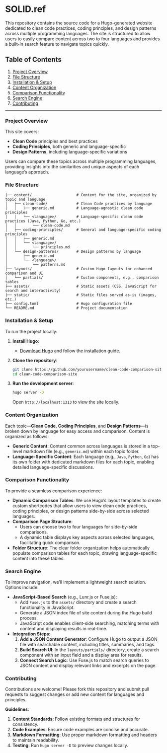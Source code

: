 # SOLID.ref

This repository contains the source code for a Hugo-generated website dedicated to clean code practices, coding principles, and design patterns across multiple programming languages. The site is structured to allow users to easily compare content across two to four languages and provides a built-in search feature to navigate topics quickly.

## Table of Contents

1. [Project Overview](#project-overview)
2. [File Structure](#file-structure)
3. [Installation & Setup](#installation--setup)
4. [Content Organization](#content-organization)
5. [Comparison Functionality](#comparison-functionality)
6. [Search Engine](#search-engine)
7. [Contributing](#contributing)

---

### Project Overview

This site covers:

- **Clean Code** principles and best practices
- **Coding Principles**, both generic and language-specific
- **Design Patterns**, including language-specific variations

Users can compare these topics across multiple programming languages, providing insights into the similarities and unique aspects of each language’s approach.

### File Structure

```
├── content/                    # Content for the site, organized by topic and language
│   ├── clean-code/             # Clean Code practices by language
│   │   ├── generic.md          # Language-agnostic clean code principles
│   │   └── <language>/         # Language-specific clean code practices (Java, Python, Go, etc.)
│   │       └── clean-code.md
│   ├── coding-principles/      # General and language-specific coding principles
│   │   ├── generic.md
│   │   └── <language>/
│   │       └── principles.md
│   └── design-patterns/        # Design patterns by language
│       ├── generic.md
│       └── <language>/
│           └── patterns.md
├── layouts/                    # Custom Hugo layouts for enhanced comparison and UI
│   └── partials/               # Custom components, e.g., comparison tables
├── assets/                     # Static assets (CSS, JavaScript for search and interactivity)
├── static/                     # Static files served as-is (images, etc.)
├── config.toml                 # Hugo configuration file
└── README.md                   # Project documentation
```

### Installation & Setup

To run the project locally:

1. **Install Hugo**:

   - [Download Hugo](https://gohugo.io/getting-started/installing/) and follow the installation guide.

2. **Clone the repository**:

   ```bash
   git clone https://github.com/yourusername/clean-code-comparison-site.git
   cd clean-code-comparison-site
   ```

3. **Run the development server**:
   ```bash
   hugo server -D
   ```
   Open `http://localhost:1313` to view the site locally.

### Content Organization

Each topic—**Clean Code**, **Coding Principles**, and **Design Patterns**—is broken down by language for easy access and comparison. Content is organized as follows:

- **Generic Content**: Content common across languages is stored in a top-level markdown file (e.g., `generic.md`) within each topic folder.
- **Language-Specific Content**: Each language (e.g., `Java`, `Python`, `Go`) has its own folder with dedicated markdown files for each topic, enabling detailed language-specific discussions.

### Comparison Functionality

To provide a seamless comparison experience:

- **Dynamic Comparison Tables**: We use Hugo’s layout templates to create custom shortcodes that allow users to view clean code practices, coding principles, or design patterns side-by-side across selected languages.
- **Comparison Page Structure**:
  - Users can choose two to four languages for side-by-side comparisons.
  - A dynamic table displays key aspects across selected languages, facilitating quick comparison.
- **Folder Structure**: The clear folder organization helps automatically populate comparison tables for each topic, drawing language-specific content into these tables.

### Search Engine

To improve navigation, we’ll implement a lightweight search solution. Options include:

- **JavaScript-Based Search** (e.g., Lunr.js or Fuse.js):
  - Add `Fuse.js` to the `assets/` directory and create a search functionality in JavaScript.
  - Generate a JSON index file of site content during the Hugo build process.
  - JavaScript code enables client-side searching, matching terms with content and displaying results in real-time.
- **Integration Steps**:
  1.  **Add a JSON Content Generator**: Configure Hugo to output a JSON file with searchable content, including titles, summaries, and tags.
  2.  **Build Search UI**: In the `layouts/partials/` directory, create a search component with an input field and a display area for results.
  3.  **Connect Search Logic**: Use Fuse.js to match search queries to JSON content and display relevant links and excerpts on the page.

### Contributing

Contributions are welcome! Please fork this repository and submit pull requests to suggest changes or add new content for languages and principles.

**Guidelines**:

1. **Content Standards**: Follow existing formats and structures for consistency.
2. **Code Examples**: Ensure code examples are concise and accurate.
3. **Markdown Formatting**: Use proper markdown formatting and headers to maintain readability.
4. **Testing**: Run `hugo server -D` to preview changes locally.
